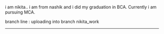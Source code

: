 i am nikita..
i am from  nashik and i did my graduation in BCA.
Currently i am pursuing MCA.

branch line : uploading into branch nikita_work


-------------



